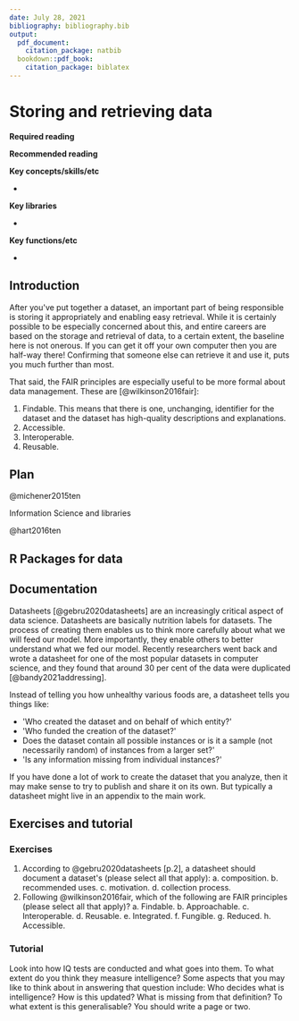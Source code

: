 ```yaml
---
date: July 28, 2021
bibliography: bibliography.bib
output:
  pdf_document:
    citation_package: natbib
  bookdown::pdf_book:
    citation_package: biblatex
---
```


# Storing and retrieving data


**Required reading**


**Recommended reading**



**Key concepts/skills/etc**

- 

**Key libraries**

- 

**Key functions/etc**

- 



<!-- Lee, Benjamin, 2018, 'Ten simple rules for documenting scientific software' -->


## Introduction

After you've put together a dataset, an important part of being responsible is storing it appropriately and enabling easy retrieval. While it is certainly possible to be especially concerned about this, and entire careers are based on the storage and retrieval of data, to a certain extent, the baseline here is not onerous. If you can get it off your own computer then you are half-way there! Confirming that someone else can retrieve it and use it, puts you much further than most.

That said, the FAIR principles are especially useful to be more formal about data management. These are [@wilkinson2016fair]:

1. Findable. This means that there is one, unchanging, identifier for the dataset and the dataset has high-quality descriptions and explanations.
2. Accessible.
3. Interoperable.
4. Reusable.



## Plan

@michener2015ten

Information Science and libraries

@hart2016ten



## R Packages for data


## Documentation

Datasheets [@gebru2020datasheets] are an increasingly critical aspect of data science. Datasheets are basically nutrition labels for datasets. The process of creating them enables us to think more carefully about what we will feed our model. More importantly, they enable others to better understand what we fed our model. Recently researchers went back and wrote a datasheet for one of the most popular datasets in computer science, and they found that around 30 per cent of the data were duplicated [@bandy2021addressing].

Instead of telling you how unhealthy various foods are, a datasheet tells you things like:

- 'Who created the dataset and on behalf of which entity?'
- 'Who funded the creation of the dataset?'
- Does the dataset contain all possible instances or is it a sample (not necessarily random) of instances from a larger set?'
- 'Is any information missing from individual instances?'

If you have done a lot of work to create the dataset that you analyze, then it may make sense to try to publish and share it on its own. But typically a datasheet might live in an appendix to the main work.




## Exercises and tutorial


### Exercises

1. According to @gebru2020datasheets [p.2], a datasheet should document a dataset's (please select all that apply):
    a. composition.
    b. recommended uses.
    c. motivation.
    d. collection process.
2. Following @wilkinson2016fair, which of the following are FAIR principles (please select all that apply)?
    a. Findable.
    b. Approachable.
    c. Interoperable.
    d. Reusable.
    e. Integrated.
    f. Fungible.
    g. Reduced.
    h. Accessible.

### Tutorial

Look into how IQ tests are conducted and what goes into them. To what extent do you think they measure intelligence? Some aspects that you may like to think about in answering that question include: Who decides what is intelligence? How is this updated? What is missing from that definition? To what extent is this generalisable? You should write a page or two.


